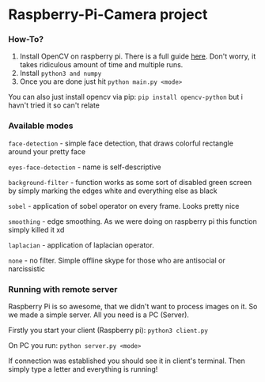 # Raspberry-Pi-Camera project

### How-To?
1) Install OpenCV on raspberry pi. There is a full guide [here](https://www.pyimagesearch.com/2018/09/26/install-opencv-4-on-your-raspberry-pi/). Don't worry, it takes ridiculous amount of time and multiple runs. 
2) Install `python3 and numpy`
3) Once you are done just hit `python main.py <mode>`

You can also just install opencv via pip: `pip install opencv-python` but i havn't tried it so can't relate

### Available modes
`face-detection` - simple face detection, that draws colorful rectangle around your pretty face

`eyes-face-detection` - name is self-descriptive 

`background-filter` - function works as some sort of disabled green screen by simply marking the edges white and everything else as black

`sobel` - application of sobel operator on every frame. Looks pretty nice

`smoothing` - edge smoothing. As we were doing on raspberry pi this function simply killed it xd

`laplacian` - application of laplacian operator.

`none` - no filter. Simple offline skype for those who are antisocial or narcissistic

### Running with remote server
Raspberry Pi is so awesome, that we didn't want to process images on it. So we made a simple server. All you need is a PC (Server).

Firstly you start your client (Raspberry pi):
`python3 client.py`

On PC you run:
`python server.py <mode>`

If connection was established you should see it in client's terminal. Then simply type a letter and everything is running!